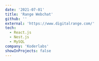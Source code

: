 ```yaml
---
date: '2021-07-01'
title: 'Range Webchat'
github: ''
external: 'https://www.digitalrange.com/'
tech:
  - React.js
  - Nest.js
  - MySQL
company: 'Koderlabs'
showInProjects: false
---
```


